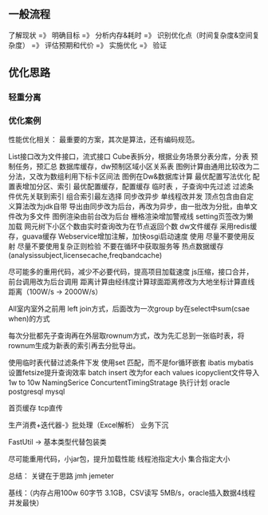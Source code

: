 ## 一般流程

了解现状 =》 明确目标 =》 分析内存&耗时 =》 识别优化点（时间复杂度&空间复杂度） =》 评估预期和代价 =》 实施优化 =》 验证

## 优化思路
### 轻重分离


### 优化案例
性能优化相关：
最重要的方案，其次是算法，还有编码规范。

List接口改为文件接口，流式接口
Cube表拆分，根据业务场景分表分库，分表
预制任务，预汇总
数据库缓存，dw预制区域小区关系表
图例计算由通用比较改为二分法，又改为数组利用下标卡区间法
图例在Dw&数据库计算
最优配置写法优化
配置表增加分区、索引
最优配置缓存，配置缓存
临时表 ，子查询中先过滤
过滤条件优先关联到索引
组合索引最左选择
同步改异步
单线程改并发
顶点包含由自定义算法改为jdk自带
导出由同步改为后台，再改为异步，由一批改为分批，由单文件改为多文件
图例渲染由前台改为后台
栅格渲染增加警戒线
setting页签改为懒加载
网元树下小区个数由实时查询改为在节点返回个数
dw文件缓存
采用redis缓存，guava缓存
Webservice增加注解，加快osgi启动速度
使用
尽量不要使用反射
尽量不要使用复杂正则检验
不要在循环中获取服务等
热点数据缓存(analysissubject,licensecache,freqbandcache)

尽可能多的重用代码，减少不必要代码，提高项目加载速度
js压缩，接口合并，前台调用改为后台调用
距离计算由经纬度计算球面距离修改为大地坐标计算直线距离（100W/s -> 2000W/s）

All室内室外之前用 left join方式，后面改为一次group by在select中sum(csae when)的方式

每次分批都先子查询再在外层取rownum方式，改为先汇总到一张临时表，将rownum生成为新表的索引再去分批导出。

使用临时表代替过滤条件下发
使用set 匹配，而不是for循环嵌套
ibatis mybatis设置fetsize提升查询效率
batch insert 改为for each values
icopyclient文件导入 1w to 10w
NamingSerice ConcurtentTimingStratage
执行计划 oracle postgresql mysql 

首页缓存
tcp直传

生产消费+迭代器-》批处理（Excel解析）
业务下沉

FastUtil -> 基本类型代替包装类


尽可能重用代码，小jar包，提升加载性能
线程池指定大小
集合指定大小

总结：
关键在于思路
jmh
jemeter



基线：（内存占用100w 60字节 3.1GB，CSV读写 5MB/s，oracle插入数据4线程并发最快）


